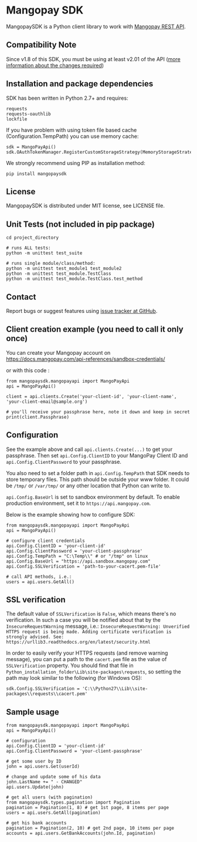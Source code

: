 Mangopay SDK
=================================================

MangopaySDK is a Python client library to work with
[Mangopay REST API](http://docs.mangopay.com/api-references/).


Compatibility Note
-------------------------------------------------
Since v1.8 of this SDK, you must be using at least v2.01 of the API ([more information about the changes required](https://docs.mangopay.com/api-v2-01-overview/))


Installation and package dependencies
-------------------------------------------------
SDK has been written in Python 2.7+ and requires:

	requests
	requests-oauthlib
	lockfile
	
If you have problem with using token file based cache (Configuration.TempPath) you can use memory cache:
	
	sdk = MangoPayApi()
	sdk.OAuthTokenManager.RegisterCustomStorageStrategy(MemoryStorageStrategy())

We strongly recommend using PIP as installation method:

    pip install mangopaysdk


License
-------------------------------------------------
MangopaySDK is distributed under MIT license, see LICENSE file.


Unit Tests (not included in pip package)
-------------------------------------------------

    cd project_directory

    # runs ALL tests:
    python -m unittest test_suite

    # runs single module/class/method:
    python -m unittest test_module1 test_module2
    python -m unittest test_module.TestClass
    python -m unittest test_module.TestClass.test_method


Contact
-------------------------------------------------
Report bugs or suggest features using [issue tracker at GitHub](https://github.com/MangoPay/mangopay2-python-sdk).



Client creation example (you need to call it only once)
-------------------------------------------------

You can create your Mangopay account on https://docs.mangopay.com/api-references/sandbox-credentials/

or with this code :

    from mangopaysdk.mangopayapi import MangoPayApi
    api = MangoPayApi()

    client = api.clients.Create('your-client-id', 'your-client-name', 'your-client-email@sample.org')
    
    # you'll receive your passphrase here, note it down and keep in secret
    print(client.Passphrase)


Configuration
-------------------------------------------------
See the example above and call `api.clients.Create(...)` to get your passphrase.
Then set `api.Config.ClientID` to your MangoPay Client ID and `api.Config.ClientPassword` to your passphrase.

You also need to set a folder path in `api.Config.TempPath` that SDK needs to store temporary files. 
This path should be outside your www folder.
It could be `/tmp/` or `/var/tmp/` or any other location that Python can write to.

`api.Config.BaseUrl` is set to sandbox environment by default. To enable production environment, set it to `https://api.mangopay.com`.

Below is the example showing how to configure SDK:

    from mangopaysdk.mangopayapi import MangoPayApi
    api = MangoPayApi()

	# configure client credentials
    api.Config.ClientID = 'your-client-id'
    api.Config.ClientPassword = 'your-client-passphrase'
    api.Config.TempPath = "C:\Temp\\" # or "/tmp" on linux
	api.Config.BaseUrl = "https://api.sandbox.mangopay.com"
	api.Config.SSLVerification = 'path-to-your-cacert.pem-file'

    # call API methods, i.e.:
    users = api.users.GetAll()


SSL verification
-------------------------------------------------
The default value of `SSLVerification` is `False`, which means there's no verification. In such a case you will be notified about that by the `InsecureRequestWarning` message, i.e.:
`InsecureRequestWarning: Unverified HTTPS request is being made. Adding certificate verification is strongly advised. See: https://urllib3.readthedocs.org/en/latest/security.html`

In order to easily verify your HTTPS requests (and remove warning message), you can put a path to the `cacert.pem` file as the value of `SSLVerification` property.
You should find that file in `Python_installation_folder\Lib\site-packages\requests`, so setting the path may look similar to the following (for Windows OS):

	sdk.Config.SSLVerification = 'C:\\Python27\\Lib\\site-packages\\requests\\cacert.pem'


Sample usage
-------------------------------------------------

    from mangopaysdk.mangopayapi import MangoPayApi
    api = MangoPayApi()

	# configuration
	api.Config.ClientID = 'your-client-id'
    api.Config.ClientPassword = 'your-client-passphrase'
	
    # get some user by ID
    john = api.users.Get(userId)

    # change and update some of his data
    john.LastName += " - CHANGED"
    api.users.Update(john)

    # get all users (with pagination)
    from mangopaysdk.types.pagination import Pagination
    pagination = Pagination(1, 8) # get 1st page, 8 items per page
    users = api.users.GetAll(pagination)

    # get his bank accounts
    pagination = Pagination(2, 10) # get 2nd page, 10 items per page
    accounts = api.users.GetBankAccounts(john.Id, pagination)

